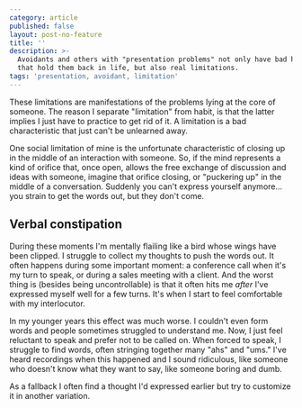 ```yaml
---
category: article
published: false
layout: post-no-feature
title: ''
description: >-
  Avoidants and others with "presentation problems" not only have bad habits
  that hold them back in life, but also real limitations. 
tags: 'presentation, avoidant, limitation'
---
```

These limitations are manifestations of the problems lying at the core of someone. The reason I separate "limitation" from habit, is that the latter implies I just have to practice to get rid of it. A limitation is a bad characteristic that just can't be unlearned away.

One social limitation of mine is the unfortunate characteristic of closing up in the middle of an interaction with someone. So, if the mind represents a kind of orifice that, once open, allows the free exchange of discussion and ideas with someone, imagine that orifice closing, or "puckering up" in the middle of a conversation. Suddenly you can't express yourself anymore... you strain to get the words out, but they don't come.

## Verbal constipation

During these moments I'm mentally flailing like a bird whose wings have been clipped. I struggle to collect my thoughts to push the words out. It often happens during some important moment: a conference call when it's my turn to speak, or during a sales meeting with a client. And the worst thing is (besides being uncontrollable) is that it often hits me *after* I've expressed myself well for a few turns. It's when I start to feel comfortable with my interlocutor. 

In my younger years this effect was much worse. I couldn't even form words and people sometimes struggled to understand me. Now, I just feel reluctant to speak and prefer not to be called on. When forced to speak, I struggle to find words, often stringing together many "ahs" and "ums." I've heard recordings when this happened and I sound ridiculous, like someone who doesn't know what they want to say, like someone boring and dumb. 

As a fallback I often find a thought I'd expressed earlier but try to customize it in another variation. 
